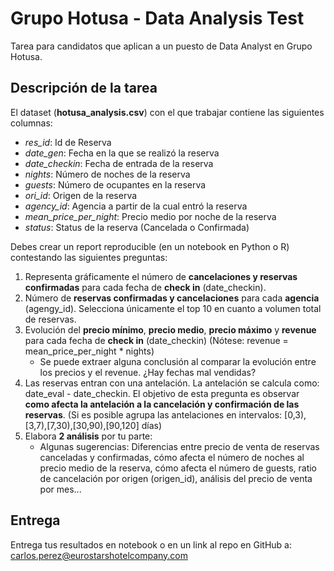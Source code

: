 # Grupo Hotusa - Data Analysis Test

Tarea para candidatos que aplican a un puesto de Data Analyst en Grupo Hotusa.

## Descripción de la tarea

El dataset (**hotusa_analysis.csv**) con el que trabajar contiene las siguientes columnas:
- *res_id*: Id de Reserva
- *date_gen*: Fecha en la que se realizó la reserva
- *date_checkin*: Fecha de entrada de la reserva
- *nights*: Número de noches de la reserva
- *guests*: Número de ocupantes en la reserva
- *ori_id*: Origen de la reserva
- *agency_id*: Agencia a partir de la cual entró la reserva
- *mean_price_per_night*: Precio medio por noche de la reserva
- *status*: Status de la reserva (Cancelada o Confirmada)

Debes crear un report reproducible (en un notebook en Python o R) contestando las siguientes preguntas:
1. Representa gráficamente el número de **cancelaciones y reservas confirmadas** para cada fecha de **check in** (date_checkin). 
2. Número de **reservas confirmadas y cancelaciones** para cada **agencia** (agengy_id). Selecciona únicamente el top 10 en cuanto a volumen total de reservas.
3. Evolución del **precio mínimo**, **precio medio**, **precio máximo** y **revenue** para cada fecha de **check in** (date_checkin) (Nótese: revenue = mean_price_per_night * nights)
	- Se puede extraer alguna conclusión al comparar la evolución entre los precios y el revenue. ¿Hay fechas mal vendidas?  
4. Las reservas entran con una antelación. La antelación se calcula como: date_eval - date_checkin. El objetivo de esta pregunta es observar
**como afecta la antelación a la cancelación y confirmación de las reservas**. (Si es posible agrupa las antelaciones en intervalos: [0,3),[3,7),[7,30),[30,90),[90,120] días)
5. Elabora **2 análisis** por tu parte:
	- Algunas sugerencias: Diferencias entre precio de venta de reservas canceladas y confirmadas, cómo afecta el número de noches al precio medio de la reserva, cómo afecta el 
	número de guests, ratio de cancelación por origen (origen_id), análisis del precio de venta por mes...

## Entrega

Entrega tus resultados en notebook o en un link al repo en GitHub a: carlos.perez@eurostarshotelcompany.com 
